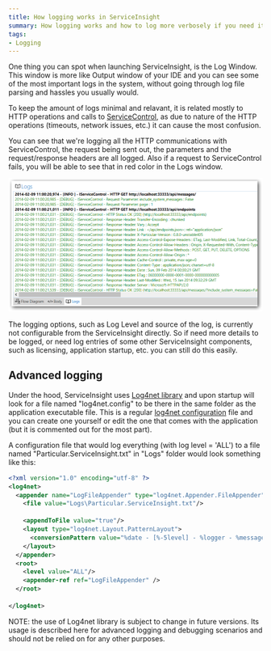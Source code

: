 ```yaml
---
title: How logging works in ServiceInsight
summary: How logging works and how to log more verbosely if you need it.
tags: 
- Logging
---
```


One thing you can spot when launching ServiceInsight, is the Log Window. This window is more like Output window of your IDE and you can see some of the most important logs in the system, without going through log file parsing and hassles you usually would.

To keep the amount of logs minimal and relavant, it is related mostly to HTTP operations and calls to [ServiceControl](http://docs.particular.net/Search?q=ServiceControl), as due to nature of the HTTP operations (timeouts, network issues, etc.) it can cause the most confusion. 

You can see that we're logging all the HTTP communications with ServiceControl, the request being sent out, the parameters and the request/response headers are all logged. Also if a request to ServiceControl fails, you will be able to see that in red color in the Logs window.

![Log Window](008_logwindow.png)

The logging options, such as Log Level and source of the log, is currently not configurable from the ServiceInsight directly. So if need more details to be logged, or need log entries of some other ServiceInsight components, such as licensing, application startup, etc. you can still do this easily.

Advanced logging 
----------------

Under the hood, ServiceInsight uses [Log4net library](http://logging.apache.org/log4net/) and upon startup will look for a file named "log4net.config" to be there in the same folder as the application executable file. This is a regular [log4net configuration](http://logging.apache.org/log4net/release/manual/configuration.html) file and you can create one yourself or edit the one that comes with the application (but it is commented out for the most part).

A configuration file that would log everything (with log level = 'ALL') to a file named "Particular.ServiceInsight.txt" in "Logs" folder would look something like this:

 
```XML
<?xml version="1.0" encoding="utf-8" ?>
<log4net>
  <appender name="LogFileAppender" type="log4net.Appender.FileAppender">
    <file value="Logs\Particular.ServiceInsight.txt"/>

    <appendToFile value="true"/>
    <layout type="log4net.Layout.PatternLayout">
      <conversionPattern value="%date - [%-5level] - %logger - %message%newline"/>
    </layout>
  </appender>
  <root>
    <level value="ALL"/>
    <appender-ref ref="LogFileAppender" />
  </root>
  
</log4net>
```

NOTE: the use of Log4net library is subject to change in future versions. Its usage is described here for advanced logging and debugging scenarios and should not be relied on for any other purposes.
